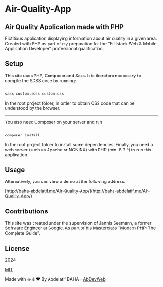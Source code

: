 # Air-Quality-App

## Air Quality Application made with PHP

Fictitious application displaying information about air quality in a given area.
Created with PHP as part of my preparation for the "Fullstack Web & Mobile Application Developer" professional qualification.

## Setup

This site uses PHP, Composer and Sass.
It is therefore necessary to compile the SCSS code by running:

```bash

sass custom.scss custom.css

```

In the root project folder, in order to obtain CSS code that can be understood by the browser.

---

You also need Composer on your server and run

```bash

composer install

```

In the root project folder to install some dependencies.
Finally, you need a web server (such as Apache or NGNINX) with PHP (min. 8.2.^) to run this application.

## Usage

Alternatively, you can view a demo at the following address:

[http://baha-abdelatif.me/Air-Quality-App/](http://baha-abdelatif.me/Air-Quality-App/)

## Contributions

This site was created under the supervision of Jannis Seemann, a former Software Engineer at Google.
As part of his Masterclass "Modern PHP: The Complete Guide".

## License

2024

[MIT](https://choosealicense.com/licenses/mit/)

Made with ☕ & ❤️ By Abdelatif BAHA - [AbDevWeb](https://AbDevWeb.com)
